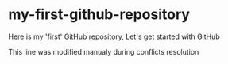 # my-first-github-repository
Here is my 'first' GitHub repository, Let's get started with GitHub

This line was modified manualy during conflicts resolution